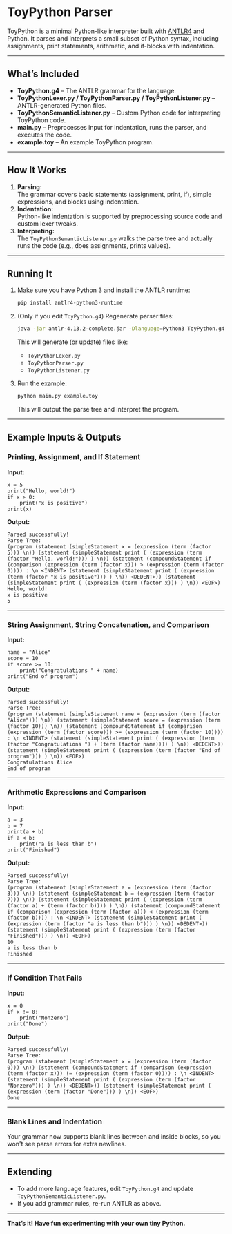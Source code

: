 # ToyPython Parser

ToyPython is a minimal Python-like interpreter built with [ANTLR4](https://www.antlr.org/) and Python. It parses and interprets a small subset of Python syntax, including assignments, print statements, arithmetic, and if-blocks with indentation.

---

## What’s Included

- **ToyPython.g4** – The ANTLR grammar for the language.
- **ToyPythonLexer.py / ToyPythonParser.py / ToyPythonListener.py** – ANTLR-generated Python files.
- **ToyPythonSemanticListener.py** – Custom Python code for interpreting ToyPython code.
- **main.py** – Preprocesses input for indentation, runs the parser, and executes the code.
- **example.toy** – An example ToyPython program.

---

## How It Works

1. **Parsing:**  
   The grammar covers basic statements (assignment, print, if), simple expressions, and blocks using indentation.
2. **Indentation:**  
   Python-like indentation is supported by preprocessing source code and custom lexer tweaks.
3. **Interpreting:**  
   The `ToyPythonSemanticListener.py` walks the parse tree and actually runs the code (e.g., does assignments, prints values).

---

## Running It

1. Make sure you have Python 3 and install the ANTLR runtime:

   ```sh
   pip install antlr4-python3-runtime
   ```

2. (Only if you edit `ToyPython.g4`) Regenerate parser files:

   ```sh
   java -jar antlr-4.13.2-complete.jar -Dlanguage=Python3 ToyPython.g4
   ```

   This will generate (or update) files like:
   - `ToyPythonLexer.py`
   - `ToyPythonParser.py`
   - `ToyPythonListener.py`

3. Run the example:

   ```sh
   python main.py example.toy
   ```

   This will output the parse tree and interpret the program.

---

## Example Inputs & Outputs

### Printing, Assignment, and If Statement

**Input:**

```
x = 5
print("Hello, world!")
if x > 0:
    print("x is positive")
print(x)
```

**Output:**

```
Parsed successfully!
Parse Tree:
(program (statement (simpleStatement x = (expression (term (factor 5))) \n)) (statement (simpleStatement print ( (expression (term (factor "Hello, world!"))) ) \n)) (statement (compoundStatement if (comparison (expression (term (factor x))) > (expression (term (factor 0)))) : \n <INDENT> (statement (simpleStatement print ( (expression (term (factor "x is positive"))) ) \n)) <DEDENT>)) (statement (simpleStatement print ( (expression (term (factor x))) ) \n)) <EOF>)
Hello, world!
x is positive
5
```

---

### String Assignment, String Concatenation, and Comparison

**Input:**

```
name = "Alice"
score = 10
if score >= 10:
    print("Congratulations " + name)
print("End of program")
```

**Output:**

```
Parsed successfully!
Parse Tree:
(program (statement (simpleStatement name = (expression (term (factor "Alice"))) \n)) (statement (simpleStatement score = (expression (term (factor 10))) \n)) (statement (compoundStatement if (comparison (expression (term (factor score))) >= (expression (term (factor 10)))) : \n <INDENT> (statement (simpleStatement print ( (expression (term (factor "Congratulations ") + (term (factor name)))) ) \n)) <DEDENT>)) (statement (simpleStatement print ( (expression (term (factor "End of program"))) ) \n)) <EOF>)
Congratulations Alice
End of program
```

---

### Arithmetic Expressions and Comparison

**Input:**

```
a = 3
b = 7
print(a + b)
if a < b:
    print("a is less than b")
print("Finished")
```

**Output:**

```
Parsed successfully!
Parse Tree:
(program (statement (simpleStatement a = (expression (term (factor 3))) \n)) (statement (simpleStatement b = (expression (term (factor 7))) \n)) (statement (simpleStatement print ( (expression (term (factor a) + (term (factor b)))) ) \n)) (statement (compoundStatement if (comparison (expression (term (factor a))) < (expression (term (factor b)))) : \n <INDENT> (statement (simpleStatement print ( (expression (term (factor "a is less than b"))) ) \n)) <DEDENT>)) (statement (simpleStatement print ( (expression (term (factor "Finished"))) ) \n)) <EOF>)
10
a is less than b
Finished
```

---

### If Condition That Fails

**Input:**

```
x = 0
if x != 0:
    print("Nonzero")
print("Done")
```

**Output:**

```
Parsed successfully!
Parse Tree:
(program (statement (simpleStatement x = (expression (term (factor 0))) \n)) (statement (compoundStatement if (comparison (expression (term (factor x))) != (expression (term (factor 0)))) : \n <INDENT> (statement (simpleStatement print ( (expression (term (factor "Nonzero"))) ) \n)) <DEDENT>)) (statement (simpleStatement print ( (expression (term (factor "Done"))) ) \n)) <EOF>)
Done
```

---

### Blank Lines and Indentation

Your grammar now supports blank lines between and inside blocks, so you won't see parse errors for extra newlines.

---

## Extending

- To add more language features, edit `ToyPython.g4` and update `ToyPythonSemanticListener.py`.
- If you add grammar rules, re-run ANTLR as above.

---

**That’s it! Have fun experimenting with your own tiny Python.**

